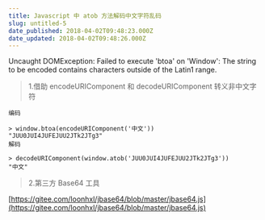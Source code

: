 ```yaml
---
title: Javascript 中 atob 方法解码中文字符乱码
slug: untitled-5
date_published: 2018-04-02T09:48:23.000Z
date_updated: 2018-04-02T09:48:26.000Z
---
```


Uncaught DOMException: Failed to execute 'btoa' on 'Window': The string to be encoded contains characters outside of the Latin1 range.

> 1.借助 encodeURIComponent 和 decodeURIComponent 转义非中文字符

    编码
    
    > window.btoa(encodeURIComponent('中文'))
    "JUU0JUI4JUFEJUU2JTk2JTg3"
    解码
    
    > decodeURIComponent(window.atob('JUU0JUI4JUFEJUU2JTk2JTg3'))
    "中文"
    

> 2.第三方 Base64 工具

[https://gitee.com/loonhxl/jbase64/blob/master/jbase64.js](https://gitee.com/loonhxl/jbase64/blob/master/jbase64.js)
